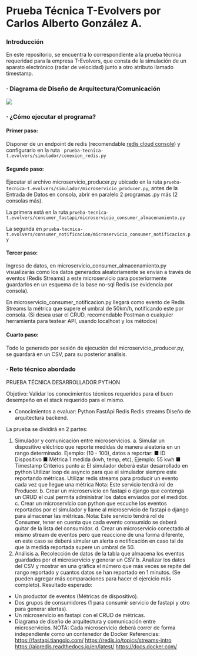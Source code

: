 # Prueba Técnica T-Evolvers por Carlos Alberto González A.

### Introducción
En este repositorio, se encuentra lo correspondiente a la prueba técnica requeridad para la empresa T-Evolvers, que consta de la simulación de un aparato electrónico (radar de velocidad) junto a otro atributo llamado timestamp.

### · Diagrama de Diseño de Arquitectura/Comunicación

[![](https://i.ibb.co/3pYZygs/Diagrama-de-dise-o-de-arquitectura.jpg)](https://i.ibb.co/3pYZygs/Diagrama-de-dise-o-de-arquitectura.jpg)


### · ¿Cómo ejecutar el programa?

#### Primer paso:
Disponer de un endpoint de redis (recomendable [redis cloud console](https://app.redislabs.com/#/login)) y configurarlo en la ruta ` prueba-tecnica-t.evolvers/simulador/conexion_redis.py` 
#### Segundo paso:
Ejecutar el archivo microservicio_producer.py ubicado en la ruta `prueba-tecnica-t.evolvers/simulador/microservicio_producer.py`, antes de la Entrada de Datos en consola, abrir en paralelo 2 programas .py más (2 consolas más).

La primera está en la ruta `prueba-tecnica-t.evolvers/consumer_fastapi/microservicio_consumer_almacenamiento.py `

La segunda en `prueba-tecnica-t.evolvers/consumer_notificacion/microservicio_consumer_notificacion.py`
#### Tercer paso:
Ingreso de datos, en microservicio_consumer_almacenamiento.py visualizarás como los datos generados aleatoriamente se envían a través de eventos (Redis Streams) a este microservicio para posteriormente guardarlos en un esquema de la base no-sql Redis (se evidencia por consola).

En microservicio_consumer_notificacion.py llegará como evento de Redis Streams la métrica que supere el umbral de 50km/h, notificando este por consola. (Si desea usar el CRUD, recomendable Postman o cualquier herramienta para testear API, usando localhost y los métodos)
#### Cuarto paso:
Todo lo generado por sesión de ejecución del microservicio_producer.py, se guardará en un CSV, para su posterior análisis.

### · Reto técnico abordado
PRUEBA TÉCNICA DESARROLLADOR PYTHON

Objetivo:
Validar los conocimientos técnicos requeridos para el buen desempeño en el stack
requerido para el mismo.
- Conocimientos a evaluar:
Python
FastApi
Redis
Redis streams
Diseño de arquitectura backend.

La prueba se dividirá en 2 partes:
1. Simulador y comunicación entre microservicios.
a. Simular un dispositivo eléctrico que reporte medidas de manera
aleatoria en un rango determinado. Ejemplo: (10 - 100), datos a
reportar:
■ ID Dispositivo
■ Métrica 1 medida (kwh, temp, etc), Ejemplo: 55 kwh
■ Timestamp
Criterios punto a:
 El simulador deberá estar desarrollado en python
 Utilizar loop de asyncio para que el simulador siempre este
reportando métricas.
 Utilizar redis streams para producir un evento cada vez que
llegue una métrica
Nota: Este servicio tendrá rol de Producer.
b. Crear un microservicio en fastapi o django que contenga un CRUD el
cual permita administrar los datos enviados por el medidor.
c. Crear un microservicio con python que escuche los eventos reportados
por el simulador y llame al microservicio de fastapi o django para
almacenar las métricas.
Nota: Este servicio tendrá rol de Consumer, tener en cuenta que cada
evento consumido se deberá quitar de la lista del consumidor.
d. Crear un microservicio conectado al mismo stream de eventos pero
que reaccione de una forma diferente, en este caso se deberá simular
un alerta o notificación en caso tal de que la medida reportada supere
un umbral de 50.
2. Análisis
a. Recolección de datos de la tabla que almacena los eventos guardados
por el microservicio y generar un CSV
b. Analizar los datos del CSV y mostrar en una gráfica el número que
más veces se repite del rango reportado y cuantos datos se han
reportado en 1 minutos. (Se pueden agregar más comparaciones para
hacer el ejercicio más completo).
Resultado esperado:
- Un productor de eventos (Métricas de dispositivo).
- Dos grupos de consumidores (1 para consumir servicio de fastapi y otro para
generar alertas).
- Un microservicio en fastapi con el CRUD de métricas.
- Diagrama de diseño de arquitectura y comunicación entre microservicios.
NOTA: Cada microservicio deberá correr de forma independiente como un
contenedor de Docker
Referencias:
https://fastapi.tiangolo.com/
https://redis.io/topics/streams-intro
https://aioredis.readthedocs.io/en/latest/
https://docs.docker.com/
